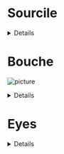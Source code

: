 
<h1>Sourcile</h1>
<details>


        commentaire: 

</details>

<h1>Bouche</h1>

![picture](https://user-images.githubusercontent.com/54853371/219331364-343c0871-7726-42d3-83bf-a07b23c91f9a.png)



<details>


<h2> Model 1: Open - Close - big open </h2>

    commentaire: crop technic, on récupère le minimum sur x, 

    le minimum sur y et on enlève ses minimums à tous les pts. 

    Annotation uniquement sur la fermeture de la bouche et sur la grande ouverture.


<h2>Model 2 Signs</h2>


   commentaire: crop technic, on récupère le minimum sur x, 

   le minimum sur y et on enlève ses minimums à tous les pts.



![bouche_lable](https://user-images.githubusercontent.com/54853371/216463750-fe192cb2-218e-449f-8ef1-422d5624eb13.png)

              1 neutre
              3 bouche_rentree
              4 o
              5 gros_sourire
              8 sourire_fermer
              8 sourire_ouvert
              9 bouche_honey
              10 ahhh_a_fond
              11 bouche_honey_ouverte

              # neutre
              12 beueeeee
              13 iiiiiiii
              14 aaaaaaaa
              15 oooooooo
              16 dddddddd




</details>




<h1>Eyes</h1>

<details>


    <h2> Open - Close - demi - fermée </h2>

    commentaire: crop technic, on récupère le minimum sur x, le minimum sur y et on enlève ses minimums à tous les pts. Annotation uniquement sur la fermeture des yeux et sur la demi ouverture/fermture.


</details>




